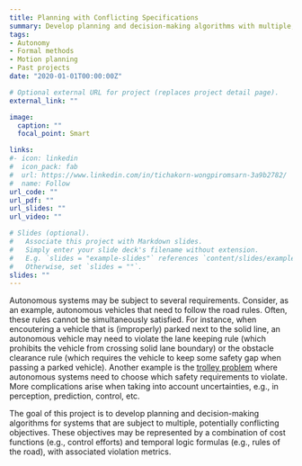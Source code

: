 ```yaml
---
title: Planning with Conflicting Specifications
summary: Develop planning and decision-making algorithms with multiple, potentially conflicting objectives.
tags:
- Autonomy
- Formal methods
- Motion planning
- Past projects
date: "2020-01-01T00:00:00Z"

# Optional external URL for project (replaces project detail page).
external_link: ""

image:
  caption: ""
  focal_point: Smart

links:
#- icon: linkedin
#  icon_pack: fab
#  url: https://www.linkedin.com/in/tichakorn-wongpiromsarn-3a9b2782/
#  name: Follow
url_code: ""
url_pdf: ""
url_slides: ""
url_video: ""

# Slides (optional).
#   Associate this project with Markdown slides.
#   Simply enter your slide deck's filename without extension.
#   E.g. `slides = "example-slides"` references `content/slides/example-slides.md`.
#   Otherwise, set `slides = ""`.
slides: ""
---
```


Autonomous systems may be subject to several requirements. Consider, as an example, autonomous vehicles that need to follow the road rules. Often, these rules cannot be simultaneously satisfied. For instance, when encoutering a vehicle that is (improperly) parked next to the solid line, an autonomous vehicle may need to violate the lane keeping rule (which prohibits the vehicle from crossing solid lane boundary) or the obstacle clearance rule (which requires the vehicle to keep some safety gap when passing a parked vehicle). Another example is the [trolley problem](https://en.wikipedia.org/wiki/Trolley_problem) where autonomous systems need to choose which safety requirements to violate. More complications arise when taking into account uncertainties, e.g., in perception, prediction, control, etc.

The goal of this project is to develop planning and decision-making algorithms for systems that are subject to multiple, potentially conflicting objectives. These objectives may be represented by a combination of cost functions (e.g., control efforts) and temporal logic formulas (e.g., rules of the road), with associated violation metrics.